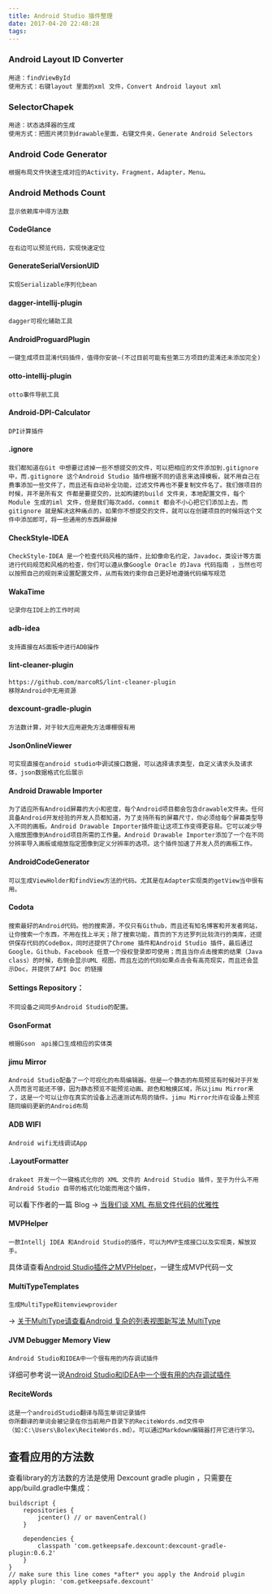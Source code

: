 ```yaml
---
title: Android Studio 插件整理
date: 2017-04-20 22:48:28
tags:
---
```


### Android Layout ID Converter

    用途：findViewById
    使用方式：右键layout 里面的xml 文件，Convert Android layout xml

### SelectorChapek

    用途：状态选择器的生成
    使用方式：把图片拷贝到drawable里面，右键文件夹，Generate Android Selectors

### Android Code Generator

    根据布局文件快速生成对应的Activity，Fragment，Adapter，Menu。

### Android Methods Count 

    显示依赖库中得方法数

#### CodeGlance

    在右边可以预览代码，实现快速定位

#### GenerateSerialVersionUID
    
    实现Serializable序列化bean

#### dagger-intellij-plugin 

    dagger可视化辅助工具

#### AndroidProguardPlugin

    一键生成项目混淆代码插件，值得你安装~(不过目前可能有些第三方项目的混淆还未添加完全)

#### otto-intellij-plugin 
    
    otto事件导航工具

#### Android-DPI-Calculator 
    
    DPI计算插件

#### .ignore

    我们都知道在Git 中想要过滤掉一些不想提交的文件，可以把相应的文件添加到.gitignore 中，而.gitignore 这个Android Studio 插件根据不同的语言来选择模板，就不用自己在费事添加一些文件了，而且还有自动补全功能，过滤文件再也不要复制文件名了。我们做项目的时候，并不是所有文 件都是要提交的，比如构建的build 文件夹，本地配置文件，每个Module 生成的iml 文件，但是我们每次add，commit 都会不小心把它们添加上去，而gitignore 就是解决这种痛点的，如果你不想提交的文件，就可以在创建项目的时候将这个文件中添加即可，将一些通用的东西屏蔽掉

#### CheckStyle-IDEA 

    CheckStyle-IDEA 是一个检查代码风格的插件，比如像命名约定，Javadoc，类设计等方面进行代码规范和风格的检查，你们可以遵从像Google Oracle 的Java 代码指南 ，当然也可以按照自己的规则来设置配置文件，从而有效约束你自己更好地遵循代码编写规范

#### WakaTime

    记录你在IDE上的工作时间

#### adb-idea

    支持直接在AS面板中进行ADB操作

#### lint-cleaner-plugin

    https://github.com/marcoRS/lint-cleaner-plugin
    移除Android中无用资源

#### dexcount-gradle-plugin

    方法数计算，对于较大应用避免方法爆棚很有用

#### JsonOnlineViewer

    可实现直接在android studio中调试接口数据，可以选择请求类型，自定义请求头及请求体，json数据格式化后展示
    
#### Android Drawable Importer

    为了适应所有Android屏幕的大小和密度，每个Android项目都会包含drawable文件夹。任何具备Android开发经验的开发人员都知道，为了支持所有的屏幕尺寸，你必须给每个屏幕类型导入不同的画板。Android Drawable Importer插件能让这项工作变得更容易。它可以减少导入缩放图像到Android项目所需的工作量。Android Drawable Importer添加了一个在不同分辨率导入画板或缩放指定图像到定义分辨率的选项。这个插件加速了开发人员的画板工作。

#### AndroidCodeGenerator

    可以生成ViewHolder和findView方法的代码。尤其是在Adapter实现类的getView当中很有用。
    
#### Codota

    搜索最好的Android代码。他的搜索源，不仅只有Github，而且还有知名博客和开发者网站，让你搜索一个东西，不用在找上半天；除了搜索功能，首页的下方还罗列比较流行的类库，还提供保存代码的CodeBox，同时还提供了Chrome 插件和Android Studio 插件，最后通过Google，Github，Facebook 任意一个授权登录即可使用；而且当你点击搜索的结果（Java class）的时候，右侧会显示UML 视图，而且左边的代码如果点击会有高亮现实，而且还会显示Doc，并提供了API Doc 的链接
    
#### Settings Repository：

    不同设备之间同步Android Studio的配置。

#### GsonFormat

    根据Gson　api接口生成相应的实体类

#### jimu Mirror

    Android Studio配备了一个可视化的布局编辑器。但是一个静态的布局预览有时候对于开发人员而言可能还不够，因为静态预览不能预览动画、颜色和触摸区域，所以jimu Mirror来了，这是一个可以让你在真实的设备上迅速测试布局的插件。jimu Mirror允许在设备上预览随同编码更新的Android布局


#### ADB WIFI
    
    Android wifi无线调试App
    
#### .LayoutFormatter

    drakeet 开发一个一键格式化你的 XML 文件的 Android Studio 插件，至于为什么不用 Android Studio 自带的格式化功能而用这个插件，
可以看下作者的一篇 Blog -> [当我们谈 XML 布局文件代码的优雅性](https://drakeet.me/layoutformatter)

#### MVPHelper

    一款Intellj IDEA 和Android Studio的插件，可以为MVP生成接口以及实现类，解放双手。
具体请查看[Android Studio插件之MVPHelper](http://androidwing.net/index.php/27)，一键生成MVP代码一文

#### MultiTypeTemplates

    生成MultiType和itemviewprovider
-> [关于MultiType请查看Android 复杂的列表视图新写法 MultiType](http://gank.io/post/5823bcf6421aa90e799ec2ad)

#### JVM Debugger Memory View

    Android Studio和IDEA中一个很有用的内存调试插件
详细可参考说一说[Android Studio和IDEA中一个很有用的内存调试插件](https://zhuanlan.zhihu.com/p/25110433)

#### ReciteWords

    这是一个androidStudio翻译与陌生单词记录插件
    你所翻译的单词会被记录在你当前用户目录下的ReciteWords.md文件中（如:C:\Users\Bolex\ReciteWords.md）。可以通过Markdown编辑器打开它进行学习。



## 查看应用的方法数
查看library的方法数的方法是使用 Dexcount gradle plugin ，只需要在app/build.gradle中集成：

```
buildscript {  
    repositories {  
        jcenter() // or mavenCentral()  
    }  
  
    dependencies {  
        classpath 'com.getkeepsafe.dexcount:dexcount-gradle-plugin:0.6.2'  
    }  
}  
// make sure this line comes *after* you apply the Android plugin  
apply plugin: 'com.getkeepsafe.dexcount'

```
